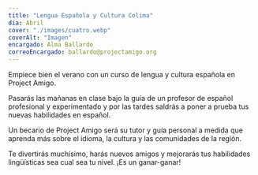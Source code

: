 ```yaml
---
title: "Lengua Española y Cultura Colima"
dia: Abril
cover: "./images/cuatro.webp"
coverAlt: "Imagen"
encargado: Alma Ballardo
correoEncargado: ballardo@projectamigo.org
---
```


Empiece bien el verano con un curso de lengua y cultura española en Project Amigo.

Pasarás las mañanas en clase bajo la guía de un profesor de español profesional y experimentado y por las tardes saldrás a poner a prueba tus nuevas habilidades en español.

Un becario de Project Amigo será su tutor y guía personal a medida que aprenda más sobre el idioma, la cultura y las comunidades de la región.

Te divertirás muchísimo, harás nuevos amigos y mejorarás tus habilidades lingüísticas sea cual sea tu nivel. ¡Es un ganar-ganar!
